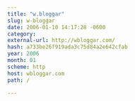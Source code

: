 ```yaml
---
title: "w.bloggar"
slug: w-bloggar
date: 2006-01-10 14:17:28 -0600
category: 
external-url: http://wbloggar.com/
hash: a733be26f919ada3c75d84a2e642cfab
year: 2006
month: 01
scheme: http
host: wbloggar.com
path: /

---
```



